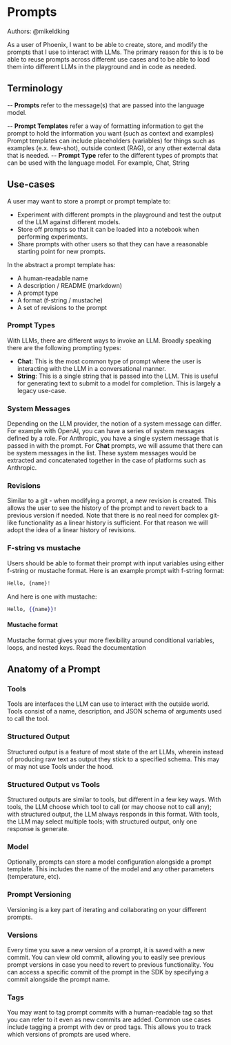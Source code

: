 # Prompts

Authors: @mikeldking

As a user of Phoenix, I want to be able to create, store, and modify the prompts that I use to interact with LLMs. The primary reason for this is to be able to reuse prompts across different use cases and to be able to load them into different LLMs in the playground and in code as needed.

## Terminology

-- **Prompts** refer to the message(s) that are passed into the language model.

-- **Prompt Templates** refer a way of formatting information to get the prompt to hold the information you want (such as context and examples) Prompt templates can include placeholders (variables) for things such as examples (e.x. few-shot), outside context (RAG), or any other external data that is needed.
-- **Prompt Type** refer to the different types of prompts that can be used with the language model. For example, Chat, String

## Use-cases

A user may want to store a prompt or prompt template to:

- Experiment with different prompts in the playground and test the output of the LLM against different models.
- Store off prompts so that it can be loaded into a notebook when performing experiments.
- Share prompts with other users so that they can have a reasonable starting point for new prompts.

In the abstract a prompt template has:

- A human-readable name
- A description / README (markdown)
- A prompt type
- A format (f-string / mustache)
- A set of revisions to the prompt

### Prompt Types

With LLMs, there are different ways to invoke an LLM. Broadly speaking there are the following prompting types:

- **Chat**: This is the most common type of prompt where the user is interacting with the LLM in a conversational manner.
- **String**: This is a single string that is passed into the LLM. This is useful for generating text to submit to a model for completion. This is largely a legacy use-case.

### System Messages

Depending on the LLM provider, the notion of a system message can differ. For example with OpenAI, you can have a series of system messages defined by a role. For Anthropic, you have a single system message that is passed in with the prompt. For **Chat** prompts, we will assume that there can be system messages in the list. These system messages would be extracted and concatenated together in the case of platforms such as Anthropic.

### Revisions

Similar to a git - when modifying a prompt, a new revision is created. This allows the user to see the history of the prompt and to revert back to a previous version if needed. Note that there is no real need for complex git-like functionality as a linear history is sufficient. For that reason we will adopt the idea of a linear history of revisions.

### F-string vs mustache

Users should be able to format their prompt with input variables using either f-string or mustache format. Here is an example prompt with f-string format:

```python
Hello, {name}!
```

And here is one with mustache:

```mustache
Hello, {{name}}!
```

#### Mustache format

Mustache format gives your more flexibility around conditional variables, loops, and nested keys. Read the documentation

## Anatomy of a Prompt

### Tools

Tools are interfaces the LLM can use to interact with the outside world. Tools consist of a name, description, and JSON schema of arguments used to call the tool.

### Structured Output

Structured output is a feature of most state of the art LLMs, wherein instead of producing raw text as output they stick to a specified schema. This may or may not use Tools under the hood.

### Structured Output vs Tools

Structured outputs are similar to tools, but different in a few key ways. With tools, the LLM choose which tool to call (or may choose not to call any); with structured output, the LLM always responds in this format. With tools, the LLM may select multiple tools; with structured output, only one response is generate.

### Model

Optionally, prompts can store a model configuration alongside a prompt template. This includes the name of the model and any other parameters (temperature, etc).

### Prompt Versioning

Versioning is a key part of iterating and collaborating on your different prompts.

### Versions

Every time you save a new version of a prompt, it is saved with a new commit. You can view old commit, allowing you to easily see previous prompt versions in case you need to revert to previous functionality. You can access a specific commit of the prompt in the SDK by specifying a commit alongside the prompt name.

### Tags

You may want to tag prompt commits with a human-readable tag so that you can refer to it even as new commits are added. Common use cases include tagging a prompt with dev or prod tags. This allows you to track which versions of prompts are used where.
